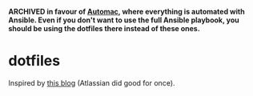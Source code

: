 **ARCHIVED in favour of [Automac](https://github.com/denialanderror/automac), where everything is automated with Ansible. Even if you don't want to use the full Ansible playbook, you should be using the dotfiles there instead of these ones.**

# dotfiles

Inspired by [this blog](https://www.atlassian.com/git/tutorials/dotfiles) (Atlassian did good for once).
